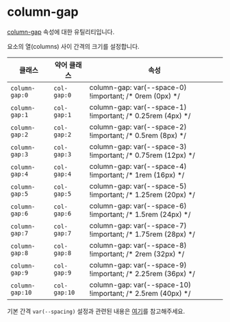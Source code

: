 # column-gap

[column-gap](https://developer.mozilla.org/en-US/docs/Web/CSS/column-gap) 속성에 대한 유틸리티입니다.

요소의 열(columns) 사이 간격의 크기를 설정합니다.

<table>
  <thead>
    <tr>
      <th scope="col">클래스</th>
      <th scope="col">약어 클래스</th>
      <th scope="col">속성</th>
    </tr>
  </thead>
  <tbody>
<tr>
  <td><code>column-gap:0</code></td>
  <td><code>col-gap:0</code></td>
  <td><span class="code">column-gap: var(--space-0) !important;</span> <span class="c:weak">/* 0rem (0px) */</span></td>
</tr>

<tr>
  <td><code>column-gap:1</code></td>
  <td><code>col-gap:1</code></td>
  <td><span class="code">column-gap: var(--space-1) !important;</span> <span class="c:weak">/* 0.25rem (4px) */</span></td>
</tr>

<tr>
  <td><code>column-gap:2</code></td>
  <td><code>col-gap:2</code></td>
  <td><span class="code">column-gap: var(--space-2) !important;</span> <span class="c:weak">/* 0.5rem (8px) */</span></td>
</tr>

<tr>
  <td><code>column-gap:3</code></td>
  <td><code>col-gap:3</code></td>
  <td><span class="code">column-gap: var(--space-3) !important;</span> <span class="c:weak">/* 0.75rem (12px) */</span></td>
</tr>

<tr>
  <td><code>column-gap:4</code></td>
  <td><code>col-gap:4</code></td>
  <td><span class="code">column-gap: var(--space-4) !important;</span> <span class="c:weak">/* 1rem (16px) */</span></td>
</tr>

<tr>
  <td><code>column-gap:5</code></td>
  <td><code>col-gap:5</code></td>
  <td><span class="code">column-gap: var(--space-5) !important;</span> <span class="c:weak">/* 1.25rem (20px) */</span></td>
</tr>

<tr>
  <td><code>column-gap:6</code></td>
  <td><code>col-gap:6</code></td>
  <td><span class="code">column-gap: var(--space-6) !important;</span> <span class="c:weak">/* 1.5rem (24px) */</span></td>
</tr>

<tr>
  <td><code>column-gap:7</code></td>
  <td><code>col-gap:7</code></td>
  <td><span class="code">column-gap: var(--space-7) !important;</span> <span class="c:weak">/* 1.75rem (28px) */</span></td>
</tr>

<tr>
  <td><code>column-gap:8</code></td>
  <td><code>col-gap:8</code></td>
  <td><span class="code">column-gap: var(--space-8) !important;</span> <span class="c:weak">/* 2rem (32px) */</span></td>
</tr>

<tr>
  <td><code>column-gap:9</code></td>
  <td><code>col-gap:9</code></td>
  <td><span class="code">column-gap: var(--space-9) !important;</span> <span class="c:weak">/* 2.25rem (36px) */</span></td>
</tr>

<tr>
  <td><code>column-gap:10</code></td>
  <td><code>col-gap:10</code></td>
  <td><span class="code">column-gap: var(--space-10) !important;</span> <span class="c:weak">/* 2.5rem (40px) */</span></td>
</tr>

  </tbody>

</table>

기본 간격 `var(--spacing)` 설정과 관련된 내용은 [여기](/guide/css-variable-list.html#gap)를 참고해주세요.
